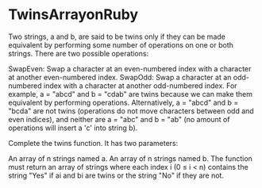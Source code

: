 # TwinsArrayonRuby

Two strings, a and b, are said to be twins only if they can be made equivalent by performing some number of operations on one or both strings. There are two possible operations:

SwapEven: Swap a character at an even-numbered index with a character at another even-numbered index.
SwapOdd: Swap a character at an odd-numbered index with a character at another odd-numbered index.
For example, a = "abcd" and b = "cdab" are twins because we can make them equivalent by performing operations.
Alternatively, a = "abcd" and b = "bcda" are not twins (operations do not move characters between odd and even indices), and neither are a = "abc" and b = "ab" (no amount of operations will insert a 'c' into string b).

Complete the twins function. It has two parameters:

An array of n strings named a.
An array of n strings named b.
The function must return an array of strings where each index i (0 ≤ i < n) contains the string "Yes" if ai and bi are twins or the string "No" if they are not.
